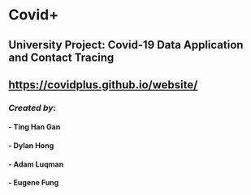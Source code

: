 # Covid+
## University Project: Covid-19 Data Application and Contact Tracing
## https://covidplus.github.io/website/
### _Created by:_
#### - Ting Han Gan
#### - Dylan Hong
#### - Adam Luqman
#### - Eugene Fung
